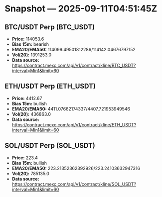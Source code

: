 # Snapshot — 2025-09-11T04:51:45Z

## BTC/USDT Perp (BTC_USDT)
- **Price:** 114053.6
- **Bias 15m:** bearish
- **EMA20/EMA50:** 114099.49501812286/114142.04676797152
- **Vol(20):** 1391253.0
- **Data source:** https://contract.mexc.com/api/v1/contract/kline/BTC_USDT?interval=Min1&limit=60

## ETH/USDT Perp (ETH_USDT)
- **Price:** 4412.67
- **Bias 15m:** bullish
- **EMA20/EMA50:** 4411.07662174337/4407.721953949546
- **Vol(20):** 436863.0
- **Data source:** https://contract.mexc.com/api/v1/contract/kline/ETH_USDT?interval=Min1&limit=60

## SOL/USDT Perp (SOL_USDT)
- **Price:** 223.4
- **Bias 15m:** bullish
- **EMA20/EMA50:** 223.21352362392926/223.24103632947316
- **Vol(20):** 785135.0
- **Data source:** https://contract.mexc.com/api/v1/contract/kline/SOL_USDT?interval=Min1&limit=60
